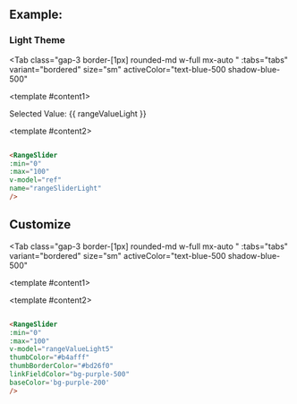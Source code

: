 
<script setup>
import { ref } from 'vue';

const rangeValueLight = ref(20);
const rangeValueLight2 = ref(24);
const rangeValueLight3 = ref(60);
const rangeValueLight4 = ref(50);
const rangeValueLight5 = ref(34);




const tabs = [
  { label: 'demo', value: 1, content: '' },
  { label: 'props', value: 2, content: ''},


]
</script>




## Example:

### Light Theme



<Tab 
   class="gap-3 border-[1px]  rounded-md w-full mx-auto "
    :tabs="tabs" 
    variant="bordered"
    size="sm"
    activeColor="text-blue-500 shadow-blue-500"
  >

<template #content1>

<div class=" py-10  rounded-lg  flex flex-col justify-center items-center">
  
<RangeSlider
  :min="0"
  :max="100"
  v-model="rangeValueLight"
  name="rangeSliderLight"
/>

<p>Selected Value: {{ rangeValueLight }}</p>

</div


</div>

</template>

  <template #content2>

  ```md

<RangeSlider
  :min="0"
  :max="100"
  v-model="ref"
  name="rangeSliderLight"
/>

```
  </template>
</Tab>

## Customize

<Tab 
   class="gap-3 border-[1px]  rounded-md w-full mx-auto "
    :tabs="tabs" 
    variant="bordered"
    size="sm"
    activeColor="text-blue-500 shadow-blue-500"
  >

<template #content1>

<div class=" py-10  rounded-lg  gap-4 grid  grid-cols-2 justify-items-center">

  
<RangeSlider
  :min="0"
  :max="100"
  v-model="rangeValueLight2"
  thumbColor="#FFFF"
  thumbBorderColor="#F21114"
  linkFieldColor="bg-rose-500"
/>
<RangeSlider
  :min="0"
  :max="100"
  v-model="rangeValueLight3"
  thumbColor="#0cc0C4"
  thumbBorderColor="#fff"
  linkFieldColor="bg-cyan-500"
  baseColor='bg-gray-400'
/>
<RangeSlider
  :min="0"
  :max="100"
  v-model="rangeValueLight4"
     thumbColor="#fc4"
  thumbBorderColor="#fcaE44"
  linkFieldColor="bg-yellow-500"
  baseColor='bg-gray-400'
/>
<RangeSlider
  :min="0"
  :max="100"
  v-model="rangeValueLight5"
  thumbColor="#b4afff"
  thumbBorderColor="#bd26f0"
  linkFieldColor="bg-purple-500"
  baseColor='bg-purple-200'
/>

</div


</div>

</template>

  <template #content2>

  ```md

<RangeSlider
  :min="0"
  :max="100"
  v-model="rangeValueLight5"
  thumbColor="#b4afff"
  thumbBorderColor="#bd26f0"
  linkFieldColor="bg-purple-500"
  baseColor='bg-purple-200'
/>

```
  </template>


</Tab>












